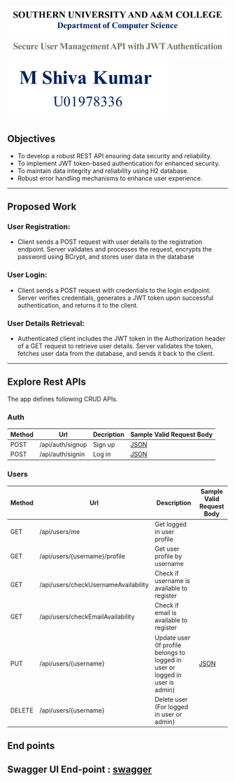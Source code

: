 ![img.png](img.png)
![img_1.png](img_1.png)
![img_3.png](img_3.png)
------------------------------------------------------------------

## Objectives

* To develop a robust REST API ensuring data security and reliability.
* To implement JWT token-based authentication for enhanced security.
* To maintain data integrity and reliability using H2 database.
* Robust error handling mechanisms to enhance user experience.

------------------------------------------------------------------

## Proposed Work

### User Registration:

* Client sends a POST request with user details to the registration endpoint. Server validates and
  processes the request, encrypts the password using BCrypt, and stores user data in the database

### User Login:

* Client sends a POST request with credentials to the login endpoint. Server verifies credentials,
  generates a JWT token upon successful authentication, and returns it to the client.

### User Details Retrieval:

* Authenticated client includes the JWT token in the Authorization header of a GET request to
  retrieve
  user details. Server validates the token, fetches user data from the database, and sends it back
  to
  the client.

------------------------------------------------------------------

## Explore Rest APIs

The app defines following CRUD APIs.

### Auth

| Method | Url              | Decription | Sample Valid Request Body | 
|--------|------------------|------------|---------------------------|
| POST   | /api/auth/signup | Sign up    | [JSON](#signup)           |
| POST   | /api/auth/signin | Log in     | [JSON](#signin)           |

### Users

| Method | Url                                  | Description                                                                   | Sample Valid Request Body |
|--------|--------------------------------------|-------------------------------------------------------------------------------|---------------------------|
| GET    | /api/users/me                        | Get logged in user profile                                                    |                           |
| GET    | /api/users/{username}/profile        | Get user profile by username                                                  |                           |
| GET    | /api/users/checkUsernameAvailability | Check if username is available to register                                    |                           |
| GET    | /api/users/checkEmailAvailability    | Check if email is available to register                                       |                           |
| PUT    | /api/users/{username}                | Update user (If profile belongs to logged in user or logged in user is admin) | [JSON](#userupdate)       |
| DELETE | /api/users/{username}                | Delete user (For logged in user or admin)                                     |                           |

## End points

## Swagger UI End-point : [swagger](http://localhost:8085/swagger-ui/index.html)
